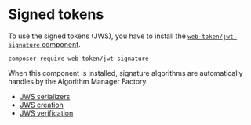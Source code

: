 # Signed tokens

To use the signed tokens (JWS), you have to install the
[`web-token/jwt-signature` component](https://github.com/web-token/jwt-signature).

```
composer require web-token/jwt-signature
```

When this component is installed, signature algorithms are automatically
handles by the Algorithm Manager Factory.

- [JWS serializers](./jws_serializers.md)
- [JWS creation](./jws_creation.md)
- [JWS verification](./jws_verification.md)

